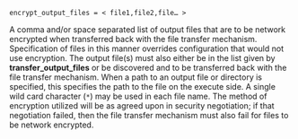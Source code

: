     encrypt_output_files = < file1,file2,file… >

A comma and/or space separated list of output files that are to be
network encrypted when transferred back with the file transfer
mechanism. Specification of files in this manner overrides configuration
that would not use encryption. The output file(s) must also either be in
the list given by **transfer_output_files** or be discovered and to be
transferred back with the file transfer mechanism. When a path to an
output file or directory is specified, this specifies the path to the
file on the execute side. A single wild card character (`*`) may be used
in each file name. The method of encryption utilized will be as agreed
upon in security negotiation; if that negotiation failed, then the file
transfer mechanism must also fail for files to be network encrypted.
